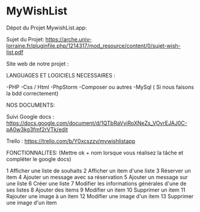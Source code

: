 # MyWishList



Dépot du Projet MywishList.app:

Sujet du Projet:
https://arche.univ-lorraine.fr/pluginfile.php/1214317/mod_resource/content/0/sujet-wish-list.pdf

Site web de notre projet :



LANGUAGES ET LOGICIELS NECESSAIRES :

-PHP
-Css / Html
-PhpStorm
-Composer ou autres
-MySql ( Si nous faisons la bdd correctement)


NOS DOCUMENTS:

Suivi Google docs : 
https://docs.google.com/document/d/1QTbRaVyiRoXNeZs_VOvrEJAJ0C-pA0w3kg3fmf2rVTk/edit

Trello : 
https://trello.com/b/Y0xcszzv/mywishlistapp




FONCTIONNALITES: 
(Mettre ok + nom lorsque vous réalisez la tâche et compléter le google docs)

1 Afficher une liste de souhaits
2 Afficher un item d'une liste
3 Réserver un item
4 Ajouter un message avec sa réservation
5 Ajouter un message sur une liste
6 Créer une liste
7 Modifier les informations générales d'une de ses listes
8 Ajouter des items
9 Modifier un item
10 Supprimer un item
11 Rajouter une image à un item
12 Modifier une image d'un item
13 Supprimer une image d'un item


